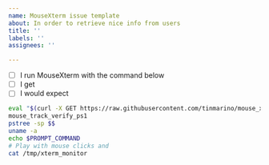```yaml
---
name: MouseXterm issue template
about: In order to retrieve nice info from users
title: ''
labels: ''
assignees: ''

---
```


* [ ] I run MouseXterm with the command below <paste output below>
* [ ] I get <TOFILL>
* [ ] I would expect <TOFILL>

```bash
eval "$(curl -X GET https://raw.githubusercontent.com/tinmarino/mouse_xterm/master/mouse.sh)" && mouse_track_start
mouse_track_verify_ps1
pstree -sp $$
uname -a
echo $PROMPT_COMMAND
# Play with mouse clicks and
cat /tmp/xterm_monitor
```
